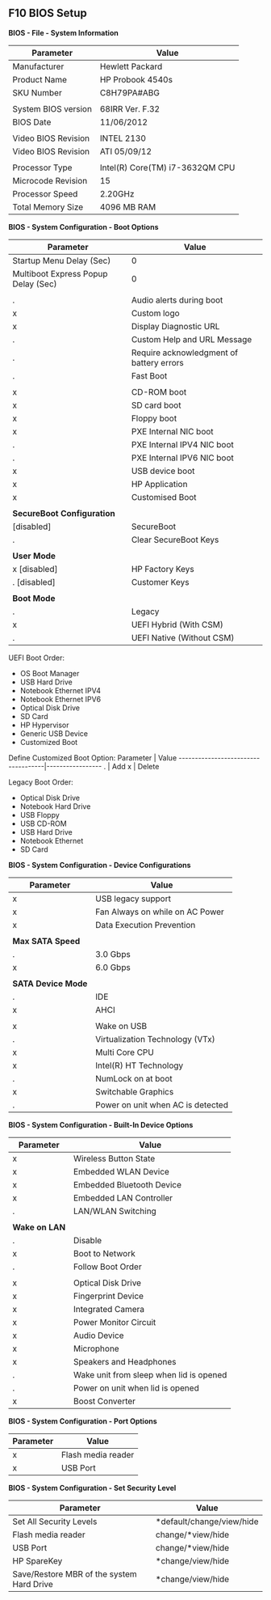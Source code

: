 
F10 BIOS Setup
--------------

**BIOS - File - System Information**

Parameter           | Value
--------------------|-----------------
Manufacturer        | Hewlett Packard
Product Name        | HP Probook 4540s
SKU Number          | C8H79PA#ABG
                    |
System BIOS version | 68IRR Ver. F.32
BIOS Date           | 11/06/2012
                    |
Video BIOS Revision | INTEL 2130
Video BIOS Revision | ATI 05/09/12
                    |
Processor Type      | Intel(R) Core(TM) i7-3632QM CPU
Microcode Revision  | 15
Processor Speed     | 2.20GHz
Total Memory Size   | 4096 MB RAM

**BIOS - System Configuration - Boot Options**

Parameter                           | Value
------------------------------------|-----------------
Startup Menu Delay (Sec)            | 0
Multiboot Express Popup Delay (Sec) | 0
                                    |
.                                   | Audio alerts during boot
x                                   | Custom logo
x                                   | Display Diagnostic URL
.                                   | Custom Help and URL Message
.                                   | Require acknowledgment of battery errors
.                                   | Fast Boot
                                    |
x                                   | CD-ROM boot
x                                   | SD card boot
x                                   | Floppy boot
x                                   | PXE Internal NIC boot
.                                   | PXE Internal IPV4 NIC boot
.                                   | PXE Internal IPV6 NIC boot
x                                   | USB device boot
x                                   | HP Application
x                                   | Customised Boot
                                    |
**SecureBoot Configuration**        |
[disabled]                          | SecureBoot
.                                   | Clear SecureBoot Keys
                                    |
**User Mode**                       |
x [disabled]                        | HP Factory Keys
. [disabled]                        | Customer Keys
                                    |
**Boot Mode**                       |
.                                   | Legacy
x                                   | UEFI Hybrid (With CSM)
.                                   | UEFI Native (Without CSM)

UEFI Boot Order:
* OS Boot Manager
* USB Hard Drive
* Notebook Ethernet IPV4
* Notebook Ethernet IPV6
* Optical Disk Drive
* SD Card
* HP Hypervisor
* Generic USB Device
* Customized Boot

Define Customized Boot Option:
Parameter                           | Value
------------------------------------|-----------------
.                                   | Add
x                                   | Delete

Legacy Boot Order:
* Optical Disk Drive
* Notebook Hard Drive
* USB Floppy
* USB CD-ROM
* USB Hard Drive
* Notebook Ethernet
* SD Card

**BIOS - System Configuration - Device Configurations**

Parameter                           | Value
------------------------------------|-----------------
x                                   | USB legacy support
x                                   | Fan Always on while on AC Power
x                                   | Data Execution Prevention
                                    |
**Max SATA Speed**                  |
.                                   | 3.0 Gbps
x                                   | 6.0 Gbps
                                    |
**SATA Device Mode**                |
.                                   | IDE
x                                   | AHCI
                                    |
x                                   | Wake on USB
.                                   | Virtualization Technology (VTx)
x                                   | Multi Core CPU
x                                   | Intel(R) HT Technology
.                                   | NumLock on at boot
x                                   | Switchable Graphics
.                                   | Power on unit when AC is detected

**BIOS - System Configuration - Built-In Device Options**

Parameter                           | Value
------------------------------------|-----------------
x                                   | Wireless Button State
x                                   | Embedded WLAN Device
x                                   | Embedded Bluetooth Device
x                                   | Embedded LAN Controller
.                                   | LAN/WLAN Switching
                                    |
**Wake on LAN**                     |
.                                   | Disable
x                                   | Boot to Network
.                                   | Follow Boot Order
                                    |
x                                   | Optical Disk Drive
x                                   | Fingerprint Device
x                                   | Integrated Camera
x                                   | Power Monitor Circuit
x                                   | Audio Device
x                                   | Microphone
x                                   | Speakers and Headphones
.                                   | Wake unit from sleep when lid is opened
.                                   | Power on unit when lid is opened
x                                   | Boost Converter

**BIOS - System Configuration - Port Options**

Parameter                           | Value
------------------------------------|-----------------
x                                   | Flash media reader
x                                   | USB Port

**BIOS - System Configuration - Set Security Level**

Parameter                           | Value
------------------------------------|-----------------
Set All Security Levels             | \*default/change/view/hide
Flash media reader                  | change/\*view/hide
USB Port                            | change/\*view/hide
HP SpareKey                         | \*change/view/hide
Save/Restore MBR of the system Hard Drive | \*change/view/hide

